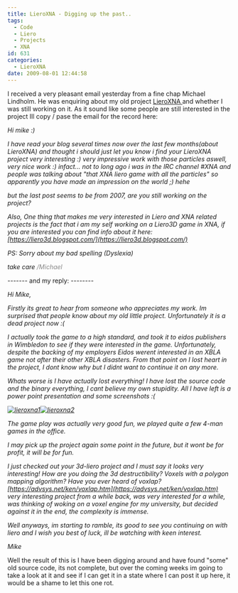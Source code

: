 ```yaml
---
title: LieroXNA - Digging up the past..
tags:
  - Code
  - Liero
  - Projects
  - XNA
id: 631
categories:
  - LieroXNA
date: 2009-08-01 12:44:58
---
```


I received a very pleasant email yesterday from a fine chap Michael Lindholm. He was enquiring about my old project [LieroXNA ](https://www.mikecann.co.uk/category/lieroxna/)and whether I was still working on it. As it sound like some people are still interested in the project Ill copy / pase the email for the record here:

<address>Hi mike :)

I have read your blog several times now over the last few months(about LieroXNA) and thought i should just let you know i find your LieroXNA project very interesting :)
very impressive work with those particles aswell, very nice work :)
infact... not to long ago i was in the IRC channel #XNA and people was talking about "that XNA liero game with all the particles" so apparently you have made an impression on the world ;) hehe

but the last post seems to be from 2007, are you still working on the project?

Also, One thing that makes me very interested in Liero and XNA related projects is the fact that i am my self working on a Liero3D game in XNA, if you are interested you can find info about it here:
[https://liero3d.blogspot.com/](https://liero3d.blogspot.com/)

PS: Sorry about my bad spelling (Dyslexia)

take care
<span style="color: #888888;">/Michael</span></address>------- and my reply: --------

<address>Hi Mike,

Firstly its great to hear from someone who appreciates my work. Im surprised that people know about my old little project. Unfortunately it is a dead project now :(

I actually took the game to a high standard, and took it to eidos publishers in Wimbledon to see if they were interested in the game. Unfortunately, despite the backing of my employers Eidos werent interested in an XBLA game not after their other XBLA disasters. From that point on I lost heart in the project, I dont know why but I didnt want to continue it on any more.

Whats worse is I have actually lost everything! I have lost the source code and the binary everything, I cant believe my own stupidity. All I have left is a power point presentation and some screenshots :(

[![lieroxna1](https://www.mikecann.co.uk/wp-content/uploads/2009/08/lieroxna1-300x224.jpg "lieroxna1")](https://mikecann.co.uk/wp-content/uploads/2009/08/lieroxna1.jpg)[![lieroxna2](https://www.mikecann.co.uk/wp-content/uploads/2009/08/lieroxna2-300x224.jpg "lieroxna2")](https://mikecann.co.uk/wp-content/uploads/2009/08/lieroxna2.jpg)

The game play was actually very good fun, we played quite a few 4-man games in the office.

I may pick up the project again some point in the future, but it wont be for profit, it will be for fun.

I just checked out your 3d-liero project and I must say it looks very interesting! How are you doing the 3d destructibility? Voxels with a polygon mapping algorithm? Have you ever heard of voxlap? [https://advsys.net/ken/voxlap.htm](https://advsys.net/ken/voxlap.htm) very interesting project from a while back, was very interested for a while, was thinking of woking on a voxel engine for my university, but decided against it in the end, the complexity is immense.

Well anyways, im starting to ramble, its good to see you continuing on with liero and I wish you best of luck, ill be watching with keen interest.

Mike</address>Well the result of this is I have been digging around and have found "some" old source code, its not complete, but over the coming weeks im going to take a look at it and see if I can get it in a state where I can post it up here, it would be a shame to let this one rot.